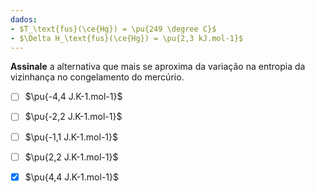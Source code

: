 ```yaml
---
dados:
- $T_\text{fus}(\ce{Hg}) = \pu{249 \degree C}$
- $\Delta H_\text{fus}(\ce{Hg}) = \pu{2,3 kJ.mol-1}$
---
```

**Assinale** a alternativa que mais se aproxima da variação na entropia da vizinhança no congelamento do mercúrio.

- [ ] $\pu{-4,4 J.K-1.mol-1}$
- [ ] $\pu{-2,2 J.K-1.mol-1}$
- [ ] $\pu{-1,1 J.K-1.mol-1}$
- [ ] $\pu{2,2 J.K-1.mol-1}$
- [x] $\pu{4,4 J.K-1.mol-1}$



